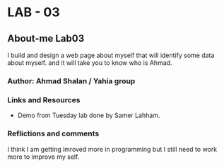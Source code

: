 # LAB - 03

## About-me Lab03

I build and design a web page about myself that will identify some data about myself. and it will take you to know who is Ahmad.

### Author: Ahmad Shalan / Yahia group

### Links and Resources

* Demo from Tuesday lab done by Samer Lahham.

### Reflictions and comments

I think I am getting imroved more in programming but I still need to work more to improve my self.

